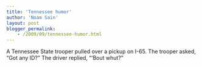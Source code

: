 ```yaml
---
title: 'Tennessee humor'
author: 'Noam Sain'
layout: post
blogger_permalink:
    - /2009/09/tennessee-humor.html
---
```


A Tennessee State trooper pulled over a pickup on I-65. The trooper asked, “Got any ID?” The driver replied, “‘Bout whut?”